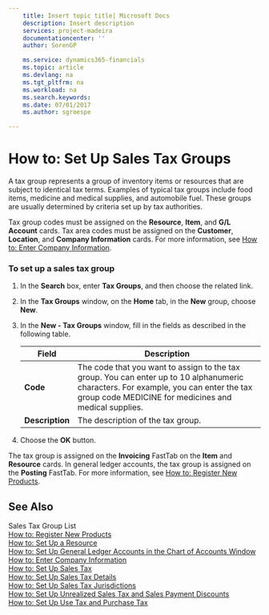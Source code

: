 ```yaml
---
    title: Insert topic title| Microsoft Docs
    description: Insert description
    services: project-madeira
    documentationcenter: ''
    author: SorenGP

    ms.service: dynamics365-financials
    ms.topic: article
    ms.devlang: na
    ms.tgt_pltfrm: na
    ms.workload: na
    ms.search.keywords:
    ms.date: 07/01/2017
    ms.author: sgroespe

---
```

# How to: Set Up Sales Tax Groups
A tax group represents a group of inventory items or resources that are subject to identical tax terms. Examples of typical tax groups include food items, medicine and medical supplies, and automobile fuel. These groups are usually determined by criteria set up by tax authorities.  
  
 Tax group codes must be assigned on the **Resource**, **Item**, and **G\/L Account** cards. Tax area codes must be assigned on the **Customer**, **Location**, and **Company Information** cards. For more information, see [How to: Enter Company Information](how-to-enter-company-information.md).  
  
### To set up a sales tax group  
  
1.  In the **Search** box, enter **Tax Groups**, and then choose the related link.  
  
2.  In the **Tax Groups** window, on the **Home** tab, in the **New** group, choose **New**.  
  
3.  In the **New - Tax Groups** window, fill in the fields as described in the following table.  
  
    |Field|Description|  
    |---------------------------------|---------------------------------------|  
    |**Code**|The code that you want to assign to the tax group. You can enter up to 10 alphanumeric characters. For example, you can enter the tax group code MEDICINE for medicines and medical supplies.|  
    |**Description**|The description of the tax group.|  
  
4.  Choose the **OK** button.  
  
 The tax group is assigned on the **Invoicing** FastTab on the **Item** and **Resource** cards. In general ledger accounts, the tax group is assigned on the **Posting** FastTab. For more information, see [How to: Register New Products](how-to-set-up-general-ledger-accounts-in-the-chart-of-accounts-window.md).  
  
## See Also  
 Sales Tax Group List   
 [How to: Register New Products](how-to-register-new-products.md)   
 [How to: Set Up a Resource](how-to-set-up-a-resource.md)   
 [How to: Set Up General Ledger Accounts in the Chart of Accounts Window](how-to-set-up-general-ledger-accounts-in-the-chart-of-accounts-window.md)   
 [How to: Enter Company Information](how-to-enter-company-information.md)   
 [How to: Set Up Sales Tax](how-to-set-up-sales-tax.md)   
 [How to: Set Up Sales Tax Details](how-to-set-up-sales-tax-details.md)   
 [How to: Set Up Sales Tax Jurisdictions](how-to-set-up-sales-tax-jurisdictions.md)   
 [How to: Set Up Unrealized Sales Tax and Sales Payment Discounts](how-to-set-up-unrealized-sales-tax-and-sales-payment-discounts.md)   
 [How to: Set Up Use Tax and Purchase Tax](how-to-set-up-use-tax-and-purchase-tax.md)